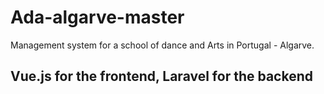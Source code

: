 # Ada-algarve-master
Management system for a school of dance and Arts in Portugal - Algarve.

## Vue.js for the frontend, Laravel for the backend
